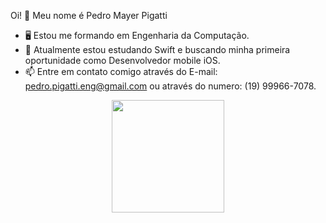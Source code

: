 Oi! 👋  Meu nome é Pedro Mayer Pigatti

- 🖥️ Estou me formando em Engenharia da Computação.
- 🌱 Atualmente estou estudando Swift e buscando minha primeira oportunidade como Desenvolvedor mobile iOS.
- 📫 Entre em contato comigo através do E-mail: pedro.pigatti.eng@gmail.com ou através do numero: (19) 99966-7078.

<div align="center">
  <a href="https://github.com/pedropigatti">
  <img height="180em" src="https://github-readme-stats.vercel.app/api?username=pedropigatti&show_icons=true&theme=dracula&include_all_commits=true&count_private=true"/>
</div>
